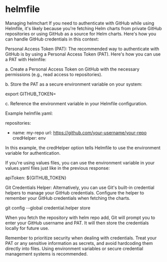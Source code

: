 # helmfile
Managing helmchart
If you need to authenticate with GitHub while using Helmfile, it's likely because you're fetching Helm charts from private GitHub repositories or using GitHub as a source for Helm charts. Here's how you can handle GitHub credentials in this context:

Personal Access Token (PAT):
The recommended way to authenticate with GitHub is by using a Personal Access Token (PAT). Here's how you can use a PAT with Helmfile:

a. Create a Personal Access Token on GitHub with the necessary permissions (e.g., read access to repositories).

b. Store the PAT as a secure environment variable on your system:

export GITHUB_TOKEN=<your-personal-access-token>

c. Reference the environment variable in your Helmfile configuration.

Example helmfile.yaml:

repositories:
  - name: my-repo
    url: https://github.com/your-username/your-repo
    credHelper: env

In this example, the credHelper option tells Helmfile to use the environment variable for authentication.

If you're using values files, you can use the environment variable in your values.yaml files just like in the previous response:

apiToken: ${GITHUB_TOKEN}

Git Credentials Helper:
Alternatively, you can use Git's built-in credential helpers to manage your GitHub credentials. Configure the helper to remember your GitHub credentials when fetching the charts.

git config --global credential.helper store

When you fetch the repository with helm repo add, Git will prompt you to enter your GitHub username and PAT. It will then store the credentials locally for future use.

Remember to prioritize security when dealing with credentials. Treat your PAT or any sensitive information as secrets, and avoid hardcoding them directly into files. Using environment variables or secure credential management systems is recommended.
